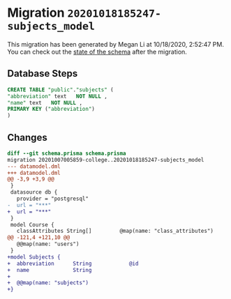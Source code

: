 # Migration `20201018185247-subjects_model`

This migration has been generated by Megan Li at 10/18/2020, 2:52:47 PM.
You can check out the [state of the schema](./schema.prisma) after the migration.

## Database Steps

```sql
CREATE TABLE "public"."subjects" (
"abbreviation" text   NOT NULL ,
"name" text   NOT NULL ,
PRIMARY KEY ("abbreviation")
)
```

## Changes

```diff
diff --git schema.prisma schema.prisma
migration 20201007005859-college..20201018185247-subjects_model
--- datamodel.dml
+++ datamodel.dml
@@ -3,9 +3,9 @@
 }
 datasource db {
   provider = "postgresql"
-  url = "***"
+  url = "***"
 }
 model Course {
   classAttributes String[]         @map(name: "class_attributes")
@@ -121,4 +121,10 @@
   @@map(name: "users")
 }
+model Subjects {
+  abbreviation      String            @id
+  name              String
+
+  @@map(name: "subjects")
+}
```


